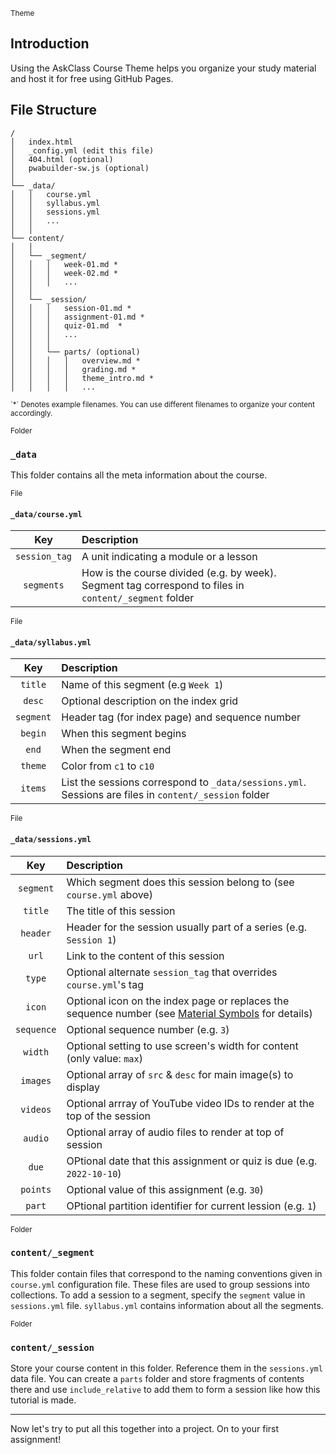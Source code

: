 <sub>Theme</sub>
## Introduction

Using the AskClass Course Theme helps you organize your study material
and host it for free using GitHub Pages.

## File Structure

```
/
│   index.html
│   _config.yml (edit this file)
│   404.html (optional)
│   pwabuilder-sw.js (optional)
│
└── _data/
│   │   course.yml
│   │   syllabus.yml
│   │   sessions.yml
│   │   ...
│   │
└── content/
│   │
│   └── _segment/
│   │   │   week-01.md *
│   │   │   week-02.md *
│   │   │   ...
│   │
│   └── _session/
│   │   │   session-01.md *
│   │   │   assignment-01.md *
│   │   │   quiz-01.md  *
│   │   │   ...
│   │   │
│   │   └── parts/ (optional)
│   │   │   │   overview.md *
│   │   │   │   grading.md *
│   │   │   │   theme_intro.md *
│   │   │   │   ...
```

<small>
`*` Denotes example filenames.
You can use different filenames to organize your content accordingly.
</small>

<sub>Folder</sub>
### `_data`

This folder contains all the meta information about the course.

<sub>File</sub>
#### `_data/course.yml`

Key           | Description
:---:         | :---
`session_tag` | A unit indicating a module or a lesson
`segments`    | How is the course divided (e.g. by week). Segment tag correspond to files in `content/_segment` folder

<sub>File</sub>
#### `_data/syllabus.yml`

Key       | Description
:---:     | :---
`title`   | Name of this segment (e.g `Week 1`)
`desc`    | Optional description on the index grid
`segment` | Header tag (for index page) and sequence number
`begin`   | When this segment begins
`end`     | When the segment end
`theme`   | Color from `c1` to `c10`
`items`   | List the sessions correspond to `_data/sessions.yml`. Sessions are files in `content/_session` folder

<sub>File</sub>
#### `_data/sessions.yml`

Key         | Description
:---:       | :---
`segment`   | Which segment does this session belong to (see `course.yml` above)
`title`     | The title of this session
`header`    | Header for the session usually part of a series (e.g. `Session 1`)
`url`       | Link to the content of this session
`type`      | Optional alternate `session_tag` that overrides `course.yml`'s tag
`icon`      | Optional icon on the index page or replaces the sequence number (see [Material Symbols] for details)
`sequence`  | Optional sequence number (e.g. `3`)
`width`     | Optional setting to use screen's width for content (only value: `max`)
`images`    | Optional array of `src` & `desc` for main image(s) to display
`videos`    | Optional arrray of YouTube video IDs to render at the top of the session
`audio`     | Optional array of audio files to render at top of session
`due`       | OPtional date that this assignment or quiz is due (e.g. `2022-10-10`)
`points`    | Optional value of this assignment (e.g. `30`)
`part`      | OPtional partition identifier for current lession (e.g. `1`)

<sub>Folder</sub>
### `content/_segment`

This folder contain files that correspond to the naming conventions given in `course.yml` configuration file.
These files are used to group sessions into collections.
To add a session to a segment, specify the `segment` value in `sessions.yml` file.
`syllabus.yml` contains information about all the segments.

<sub>Folder</sub>
### `content/_session`

Store your course content in this folder.
Reference them in the `sessions.yml` data file.
You can create a `parts` folder and store fragments of contents there and use `include_relative`
to add them to form a session like how this tutorial is made.

----

Now let's try to put all this together into a project.
On to your first assignment!

[Material Symbols]: https://fonts.google.com/icons?query=bin&icon.style=Outlined&icon.set=Material+Symbols&icon.platform=web
